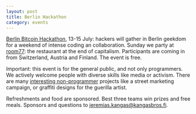 ```yaml
---
layout: post
title: Berlin Hackathon
category: events
---
```


[Berlin Bitcoin Hackathon](http://bitcoin-hackathon.com/), 13-15 July: hackers will gather in Berlin geekdom for a weekend of intense coding an collaboration. Sunday we party at [room77](http://www.qype.co.uk/place/21545-Room-77-Berlin): the restaurant at the end of capitalism. Participants are coming in from Switzerland, Austria and Finland. The event is free.

Important: this event is for the general public, and not only programmers. We actively welcome people with diverse skills like media or activism. There are many [interesting non-programmer](http://bitcoin-hackathon.com/index.php/Main_Page#Ideas) projects like a street marketing campaign, or graffiti designs for the guerilla artist.

Refreshments and food are sponsored. Best three teams win prizes and free meals. Sponsors and questions to [jeremias.kangas@kangasbros.fi](mailto:jeremias.kangas@kangasbros.fi).

